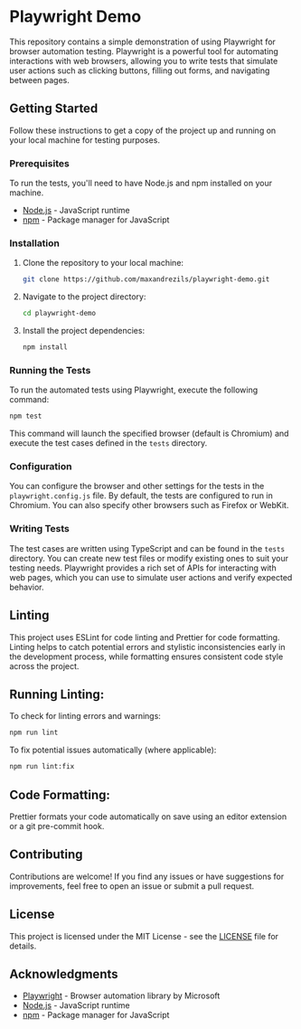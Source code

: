 # Playwright Demo

This repository contains a simple demonstration of using Playwright for browser automation testing. Playwright is a powerful tool for automating interactions with web browsers, allowing you to write tests that simulate user actions such as clicking buttons, filling out forms, and navigating between pages.

## Getting Started

Follow these instructions to get a copy of the project up and running on your local machine for testing purposes.

### Prerequisites

To run the tests, you'll need to have Node.js and npm installed on your machine.

- [Node.js](https://nodejs.org/) - JavaScript runtime
- [npm](https://www.npmjs.com/) - Package manager for JavaScript

### Installation

1. Clone the repository to your local machine:

   ```bash
   git clone https://github.com/maxandrezils/playwright-demo.git
   ```

2. Navigate to the project directory:

   ```bash
   cd playwright-demo
   ```

3. Install the project dependencies:

   ```bash
   npm install
   ```

### Running the Tests

To run the automated tests using Playwright, execute the following command:

```bash
npm test
```

This command will launch the specified browser (default is Chromium) and execute the test cases defined in the `tests` directory.

### Configuration

You can configure the browser and other settings for the tests in the `playwright.config.js` file. By default, the tests are configured to run in Chromium. You can also specify other browsers such as Firefox or WebKit.

### Writing Tests

The test cases are written using TypeScript and can be found in the `tests` directory. You can create new test files or modify existing ones to suit your testing needs. Playwright provides a rich set of APIs for interacting with web pages, which you can use to simulate user actions and verify expected behavior.

## Linting

This project uses ESLint for code linting and Prettier for code formatting. Linting helps to catch potential errors and stylistic inconsistencies early in the development process, while formatting ensures consistent code style across the project.

## Running Linting:

To check for linting errors and warnings:

```Bash
npm run lint
```

To fix potential issues automatically (where applicable):

```Bash
npm run lint:fix
```

## Code Formatting:

Prettier formats your code automatically on save using an editor extension or a git pre-commit hook.


## Contributing

Contributions are welcome! If you find any issues or have suggestions for improvements, feel free to open an issue or submit a pull request.

## License

This project is licensed under the MIT License - see the [LICENSE](LICENSE) file for details.

## Acknowledgments

- [Playwright](https://playwright.dev/) - Browser automation library by Microsoft
- [Node.js](https://nodejs.org/) - JavaScript runtime
- [npm](https://www.npmjs.com/) - Package manager for JavaScript
